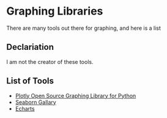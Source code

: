 # Graphing Libraries 
There are many tools out there for graphing, and here is a list 

## Declariation 
I am not the creator of these tools. 

## List of Tools
- [Plotly Open Source Graphing Library for Python](https://plotly.com/python/)              
- [Seaborn Gallary](https://seaborn.pydata.org/examples/index.html)                 
- [Echarts](https://echarts.apache.org/examples/zh/index.html#chart-type-line)                 